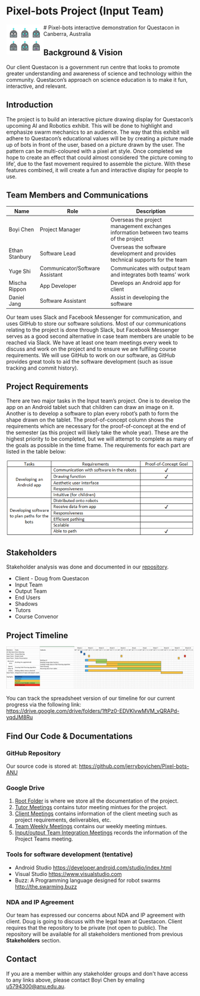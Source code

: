 # Pixel-bots Project (Input Team)
<img src="images/logo.png" width="100" height="80" align="left">
# Pixel-bots interactive demonstration for Questacon in Canberra, Australia



## Background & Vision
Our client Questacon is a government run centre that looks to promote greater understanding and awareness of science and technology within the community. Questacon’s approach on science education is to make it fun, interactive, and relevant. 

## Introduction
The project is to build an interactive picture drawing display for Questacon’s upcoming AI and Robotics exhibit. This will be done to highlight and emphasize swarm mechanics to an audience. The way that this exhibit will adhere to Questacon’s educational values will be by creating a picture made up of bots in front of the user, based on a picture drawn by the user. The pattern can be multi-coloured with a pixel art style. Once completed we hope to create an effect that could almost considered ‘the picture coming to life’, due to the fast movement required to assemble the picture. With these features combined, it will create a fun and interactive display for people to use. 

## Team Members and Communications
| Name       |       Role     | Description  |
| ---------------|-------------| --------------|
| Boyi Chen     |Project Manager  | Overseas the project management exchanges information between two teams of the project |
| Ethan Stanbury      | Software Lead     |Overseas the software development and provides technical supports for the team|
| Yuge Shi| Communicator/Software Assistant    | Communicates with output team and integrates both teams' work|
|Mischa Rippon|App Developer| Develops an Android app for client| 
|Daniel Jang| Software Assistant| Assist in developing the software|


Our team uses Slack and Facebook Messenger for communication, and uses GitHub to store our software solutions. Most of our communications relating to the project is done through Slack, but Facebook Messenger serves as a good second alternative in case team members are unable to be reached via Slack. We have at least one team meetings every week to discuss and work on the project and to ensure we are fulfiling course requirements. We will use GitHub to work on our software, as GitHub provides great tools to aid the software development (such as issue tracking and commit history).



## Project Requirements
There are two major tasks in the Input team’s project. One is to develop the app on an Android tablet such that children can draw an image on it. Another is to develop a software to plan every robot’s path to form the shape drawn on the tablet. 
The proof-of-concept column shows the requirements which are necessary for the proof-of-concept at the end of the semester (as this project will likely take the whole year). These are the highest priority to be completed, but we will attempt to complete as many of the goals as possible in the time frame.
The requirements for each part are listed in the table below:

<p align='center'><img src ="images/requirements_table.png"/></p>


## Stakeholders
Stakeholder analysis was done and documented in our [repository](https://drive.google.com/drive/folders/1vXUeWAJI2woFL61KtNDHRchhf66X0r6w?usp=sharing).

* Client - Doug from Questacon
* Input Team
* Output Team
* End Users
* Shadows
* Tutors
* Course Convenor

## Project Timeline

<p align='center'><img src ="images/timeline.png"/></p>

You can track the spreadsheet version of our timeline for our current progress via the following link:
https://drive.google.com/drive/folders/1ftPz0-EDVKlvwMVM_vQRAPd-yqdJM8Ru


## Find Our Code & Documentations
### GitHub Repository 
Our source code is stored at: 
https://github.com/jerryboyichen/Pixel-bots-ANU

### Google Drive
1. [Root Folder](https://drive.google.com/open?id=1JHoB5Bd2yHia9Jg5V82wV7BwvhNvdjXE) is where we store all the documentation of the project.
2. [Tutor Meetings](https://drive.google.com/drive/folders/1QgvB4En2anAMBNLpiJ6aV1oIa1cbZK3A?usp=sharing) contains tutor meeting mintues for the project.
3. [Client Meetings](https://drive.google.com/open?id=1xPIl5xHOdwIqY9ny28ZxOdskIVeK-5FL) contains information of the client meeting such as project requirements, deliverables, etc.
4. [Team Weekly Meetings](https://drive.google.com/open?id=1QMasybzRh-uwbFAWl5xqPoCUiwzv2rZ8) contains our weekly meeting mintues. 
5. [Input/output Team Integration Meetings](https://drive.google.com/open?id=17hAL3vyZUWkxl5sNfAlr0Oqf4uwvtK87) records the information of the Project Teams meeting.


### Tools for software development (tentative)
* Android Studio <https://developer.android.com/studio/index.html>
* Visual Studio <https://www.visualstudio.com>
* Buzz: A Programming language designed for robot swarms <http://the.swarming.buzz>



### NDA and IP Agreement
Our team has expressed our concerns about NDA and IP agreement with client. Doug is going to discuss with the legal team at Questacon. 
Client requires that the repository to be private (not open to public). The repository will be available for all stakeholders mentioned from previous **Stakeholders** section. 

## Contact
If you are a member within any stakeholder groups and don't have access to any links above, please contact Boyi Chen by emaling  u5794300@anu.edu.au.







